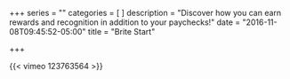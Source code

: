+++
series = ""
categories = [
]
description = "Discover how you can earn rewards and recognition in addition to your paychecks!"
date = "2016-11-08T09:45:52-05:00"
title = "Brite Start"

+++

{{< vimeo 123763564 >}}
